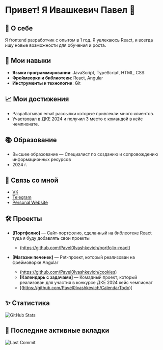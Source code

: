 # Привет! Я Ивашкевич Павел 👋

## 🚀 О себе
Я frontend разработчик с опытом в 1 год. Я увлекаюсь React, и всегда ищу новые возможности для обучения и роста.

## 🌟 Мои навыки
- **Языки программирования**: JavaScript, TypeScript, HTML, CSS 
- **Фреймворки и библиотеки**: React, Angular
- **Инструменты и технологии**: Git

## 📈 Мои достижения
- Разрабатывал email рассылки которые привлекли много клиентов.
- Участвовал в ДКЕ 2024 и получил 3 место с командой в кейс чемпионате.

## 📚 Образование
- Высшее образование  — Специалист по созданию и сопровождению информационных ресурсов
- 2024 г.

## 🔗 Связь со мной
- [VK](https://vk.com/1vashkev1ch)
- [Telegram](https://t.me/pavel_ith)
- [Personal Website](https://github.com/Pavel0Ivashkevich/portfolio-react)

## 🛠️ Проекты
- **[Портфолио]** — Сайт-портфолио, сделанный на библеотеке React туда я буду добавлять свои проекты
  - (https://github.com/Pavel0Ivashkevich/portfolio-react)

- **[Магазин печенек]** — Pet-проект, который реализован на фреймоворке Angular 
  - (https://github.com/Pavel0Ivashkevich/cookies)
  - **[Календарь с задачами]** — Комадный проект, который реализован для участия в конкурсе ДКЕ 2024 кейс чемпионат
  - [(https://github.com/Pavel0Ivashkevich/CalendarTodo)]

## ✨ Статистика
![GitHub Stats](https://github-readme-stats.vercel.app/api?username=Pavel0Ivashkevich&show_icons=true&hide_title=true&count_private=true&hide=prs&theme=radical)

## 📅 Последние активные вкладки
![Last Commit](https://github-readme-streak-stats.herokuapp.com/?user=Pavel0Ivashkevich&theme=radical)
